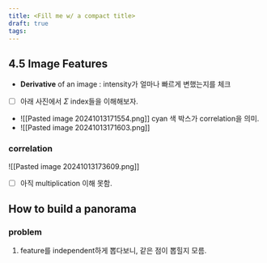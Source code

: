```yaml
---
title: <Fill me w/ a compact title>
draft: true
tags:
---
```

## 4.5 Image Features
 
- **Derivative** of an image : intensity가 얼마나 빠르게 변했는지를 체크
- [ ] 아래 사진에서 $\Sigma$ index들을 이해해보자. 
- ![[Pasted image 20241013171554.png]] cyan 색 박스가 correlation을 의미.
- ![[Pasted image 20241013171603.png]]


### correlation 
![[Pasted image 20241013173609.png]]
- [ ] 아직 multiplication 이해 못함.

## How to build a panorama
### problem 
1. feature를 independent하게 뽑다보니, 같은 점이 뽑힐지 모름.